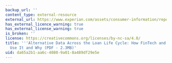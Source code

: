 ```yaml
---
backup_url: ''
content_type: external-resource
external_url: https://www.experian.com/assets/consumer-information/reports/Experian_Aite_AltDataReport_Final_120418.pdf?elqTrackId=7714eff9f5204e7ca8517e8966438157&elqaid=3910&elqat=2
has_external_licence_warning: true
has_external_license_warning: true
is_broken: ''
license: https://creativecommons.org/licenses/by-nc-sa/4.0/
title: '''Alternative Data Across the Loan Life Cycle: How FinTech and Other Lenders
  Use It and Why (PDF - 2.3MB)'
uid: da65a2b1-aa6c-4080-9a01-8a489df29e5e
---
```

